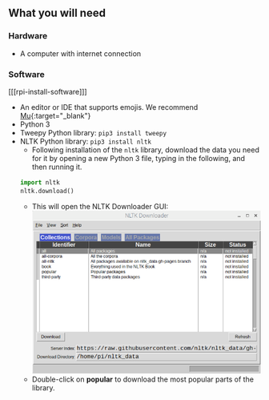 ## What you will need

### Hardware

+ A computer with internet connection

### Software

[[[rpi-install-software]]]

+ An editor or IDE that supports emojis. We recommend [Mu](https://codewith.mu/){:target="_blank"}
+ Python 3
+ Tweepy Python library: `pip3 install tweepy`
+ NLTK Python library: `pip3 install nltk`
  + Following installation of the `nltk` library, download the data you need for it by opening a new Python 3 file, typing in the following, and then running it.
  ```python
  import nltk
  nltk.download()
  ```
  + This will open the NLTK Downloader GUI: ![pic_1.png](images/pic_1.png)
  + Double-click on **popular** to download the most popular parts of the library.

